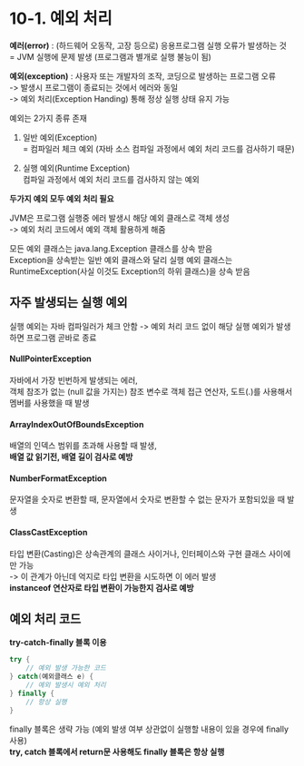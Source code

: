 # 10-1. 예외 처리

**예러(error)** : (하드웨어 오동작, 고장 등으로) 응용프로그램 실행 오류가 발생하는 것  
= JVM 실행에 문제 발생 (프로그램과 별개로 실행 불능이 됨)

**예외(exception)** : 사용자 또는 개발자의 조작, 코딩으로 발생하는 프로그램 오류  
-> 발생시 프로그램이 종료되는 것에서 에러와 동일  
-> 예외 처리(Exception Handing) 통해 정상 실행 상태 유지 가능

예외는 2가지 종류 존재

1. 일반 예외(Exception)    
    = 컴파일러 체크 예외 (자바 소스 컴파일 과정에서 예외 처리 코드를 검사하기 때문)  

2. 실행 예외(Runtime Exception)   
    컴파일 과정에서 예외 처리 코드를 검사하지 않는 예외

**두가지 예외 모두 예외 처리 필요**

JVM은 프로그램 실행중 에러 발생시 해당 예외 클래스로 객체 생성  
-> 예외 처리 코드에서 예외 객체 활용하게 해줌 

모든 예외 클래스는 java.lang.Exception 클래스를 상속 받음  
Exception을 상속받는 일반 예외 클래스와 달리 실행 예외 클래스는 RuntimeException(사실 이것도 Exception의 하위 클래스)을 상속 받음 


## 자주 발생되는 실행 예외

실행 예외는 자바 컴파일러가 체크 안함 -> 예외 처리 코드 없이 해당 실행 예외가 발생하면 프로그램 곧바로 종료  

#### NullPointerException

자바에서 가장 빈번하게 발생되는 에러,  
객체 참조가 없는 (null 값을 가지는) 참조 변수로 객체 접근 연산자, 도트(.)를 사용해서 멤버를 사용했을 때 발생

#### ArrayIndexOutOfBoundsException

배열의 인덱스 범위를 초과해 사용할 때 발생,  
**배열 값 읽기전, 배열 길이 검사로 예방**

#### NumberFormatException

문자열을 숫자로 변환할 때, 문자열에서 숫자로 변환할 수 없는 문자가 포함되있을 때 발생

#### ClassCastException

타입 변환(Casting)은 상속관계의 클래스 사이거나, 인터페이스와 구현 클래스 사이에만 가능  
-> 이 관계가 아닌데 억지로 타입 변환을 시도하면 이 에러 발생   
**instanceof 연산자로 타입 변환이 가능한지 검사로 예방**


## 예외 처리 코드

**try-catch-finally 블록 이용**  
```java
try {
    // 예외 발생 가능한 코드
} catch(예외클래스 e) {
    // 예외 발생시 예외 처리
} finally {
    // 항상 실행
}
```
finally 블록은 생략 가능 (예외 발생 여부 상관없이 실행할 내용이 있을 경우에 finally 사용)  
**try, catch 블록에서 return문 사용해도 finally 블록은 항상 실행**  



